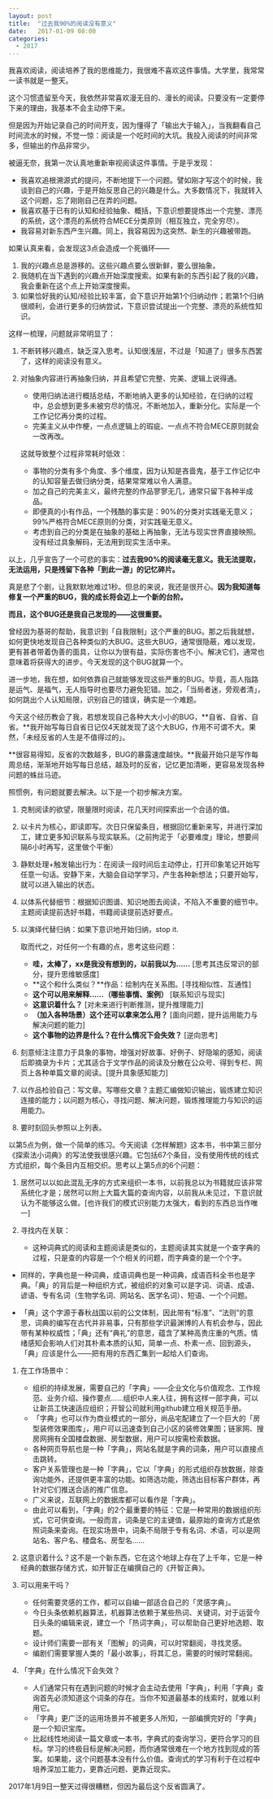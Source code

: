 ```yaml
---
layout: post
title:  "过去我90%的阅读没有意义"
date:   2017-01-09 08:00
categories: 
  - 2017
---
```


我喜欢阅读，阅读培养了我的思维能力，我很难不喜欢这件事情。大学里，我常常一读书就是一整天。

这个习惯遗留至今天，我依然非常喜欢漫无目的、漫长的阅读。只要没有一定要停下来的理由，我基本不会主动停下来。

但是因为开始记录自己的时间开支，因为懂得了「输出大于输入」，当我翻看自己时间流水的时候，不觉一惊：阅读是一个吃时间的大坑。我投入阅读的时间非常多，但输出的作品非常少。

被逼无奈，我第一次认真地重新审视阅读这件事情。于是乎发现：

- 我喜欢追根溯源式的提问，不断地提下一个问题。譬如刚才写这个的时候，我谈到自己的兴趣，于是开始反思自己的兴趣是什么。大多数情况下，我就转入这个问题，忘了刚刚自己在弄的问题。
- 我喜欢基于已有的认知和经验抽象、概括，下意识想要提炼出一个完整、漂亮的系统，这个漂亮的系统符合MECE分类原则（相互独立，完全穷尽）。
- 我容易对新东西产生兴趣。同上，我容易因为这突然、新生的兴趣被带跑。

如果认真来看，会发现这3点会造成一个死循环——

1. 我的兴趣点总是游移的。这些兴趣点要么很新鲜，要么很抽象。
2. 我随机在当下遇到的兴趣点开始深度搜索。如果有新的东西引起了我的兴趣，我会重新在这个点上开始深度搜索。
3. 如果恰好我的认知/经验比较丰富，会下意识开始第1个归纳动作；若第1个归纳很顺利，会进行更多的归纳尝试，下意识尝试提出一个完整、漂亮的系统性知识。

这样一梳理，问题就非常明显了：

1. 不断转移兴趣点，缺乏深入思考。认知很浅层，不过是「知道了」很多东西罢了，这样的阅读没有意义。

2. 对抽象内容进行再抽象归纳，并且希望它完整、完美、逻辑上说得通。

   - 使用归纳法进行概括总结，不断地纳入更多的认知经验，在归纳的过程中，总会想到更多未被穷尽的情况，不断地加入，重新分化。实际是一个工作记忆再分类的过程。
   - 完美主义从中作梗，一点点逻辑上的瑕疵、一点点不符合MECE原则就会一改再改。

   这就导致整个过程非常耗时低效：
   - 事物的分类有多个角度、多个维度，因为认知是吝啬鬼，基于工作记忆中的认知容量去做归纳分类，结果常常难以令人满意。
   - 加之自己的完美主义，最终完整的作品寥寥无几，通常只留下各种半成品。
   - 即便真的小有作品，一个残酷的事实是：90%的分类对实践毫无意义；99%严格符合MECE原则的分类，对实践毫无意义。
   - 考虑到自己的分类是在抽象的基础上再抽象，无法与现实世界直接映照。没有经过具象解码，无法用到现实生活中来。

以上，几乎宣告了一个可悲的事实：**过去我90%的阅读毫无意义。我无法提取，无法运用，只是残留下各种「到此一游」的记忆碎片。**

真是悲了个剧，让我默默地难过1秒。但总的来说，我还是很开心。**因为我知道每修复一个严重的BUG，我的成长将会迈上一个新的台阶。**

**而且，这个BUG还是我自己发现的——这很重要。**

曾经因为基哥的帮助，我意识到「自我限制」这个严重的BUG。那之后我就想，如何更快地发现自己各种类似的大BUG。这些大BUG，通常很隐蔽，难以发现，更有甚者带着伪善的面具，让你以为很有益，实际伤害也不小。解决它们，通常也意味着将获得大的进步。今天发现的这个BUG就算一个。

进一步地，我在想，如何依靠自己就能够发现这些严重的BUG。毕竟，高人指路是运气、是福气，无人指导时也要尽力避免犯错。加之，「当局者迷，旁观者清」，如何跳出个人认知局限，识别自己的错误，确实是一个难题。

今天这个经历教会了我，若想发现自己各种大大小小的BUG，**自省、自省、自省。**我开始写每日自省日记仅4天就发现了这个大BUG，作用不可谓不大。果然，「未经反省的人生是不值得过的」。

**很容易得知，反省的次数越多，BUG的暴露速度越快。**我最开始只是写作每周总结，渐渐地开始写每日总结，越及时的反省，记忆更加清晰，更容易发现各种问题的蛛丝马迹。

照惯例，有问题就要去解决。以下是一个初步解决方案。

1. 克制阅读的欲望，限量限时阅读，花几天时间探索出一个合适的值。

2. 以卡片为核心，即读即写。次日只保留条目，根据回忆重新来写，并进行深加工，建立更多知识联系与现实联系。（之前拘泥于「必要难度」理论，想要间隔6小时再写，这里做个平衡）

3. 静默处理+触发输出行为：在阅读一段时间后主动停止，打开印象笔记开始写任意一句话。安静下来，大脑会自动学学习，产生各种新想法；只要开始写，就可以进入输出的状态。

4. 以体系代替细节：根据知识图谱、知识地图去阅读，不陷入不重要的细节中。主题阅读提前选好书籍，书籍阅读提前选好要点。

5. 以演绎代替归纳：如果下意识地开始归纳，stop it. 

   取而代之，对任何一个有趣的点，思考这些问题：

   - **哇，太棒了，xx是我没有想到的，以前我以为……** [思考其违反常识的部分，提升思维敏感度] 
   - **这个和什么类似？**作品：绘制内在关系图。[寻找相似性、互通性] 
   - **这个可以用来解释……（哪些事情、案例）** [联系知识与现实] 
   - **这意识着什么？** [对未来进行判断推测，提升推理能力]
   - **（加入各种场景）这个还可以拿来怎么用？** [面向问题，提升运用能力与解决问题的能力]
   - **这个事物的边界是什么？在什么情况下会失效？** [逆向思考]

6. 刻意倾注注意力于具象的事物，增强对好故事、好例子、好隐喻的感知，阅读后即摘录为卡片；尤其适合于文学作品的阅读及分散在公众号、得到专栏、网页上各种单篇文章的阅读。[提升具象感知能力]

7. 以作品检验自己：写文章。写哪些文章？主题汇编做知识输出，锻炼建立知识连接的能力；以问题为核心，寻找问题、解决问题，锻炼推理能力与知识的运用能力。

8. 要时刻回头参照以上列表。

以第5点为例，做一个简单的练习。今天阅读《怎样解题》这本书，书中第三部分《探索法小词典》的写法使我很感兴趣。它包括67个条目，没有使用传统的线式方式组织，每个条目内互相交织。思考以上第5点的6个问题：

1. 居然可以以如此混乱无序的方式来组织一本书，以前我总以为书籍就应该非常系统化才是；居然可以附上大篇大篇的查询内容，以前我从未见过，下意识就认为不能够这么做。[也许我们的模式识别能力太强大，看到的东西总当作唯一]

2. 寻找内在关联：

   - 这种词典式的阅读和主题阅读是类似的，主题阅读其实就是一个查字典的过程，只是查的内容是一个个相关的问题，而字典查的是一个个字。


- 同样的，字典也是一种词典，成语词典也是一种词典，成语百科全书也是字典。「典」的背后是一种组织方式，被组织的对象可以是字词、词语、成语、谚语、专有名词（生物学名词、网站名、医学名词）、短语、一个个问题。


- 「典」这个字源于春秋战国以前的公文体制，因此带有“标准”、“法则”的意思，词典的编写在古代并非易事，只有那些学识最渊博的人有机会参与，因此带有某种权威性；「典」还有“典礼”的意思，蕴含了某种高贵庄重的气质。情绪感知会影响人们对其朴素本质的认知，简单一点、朴素一点、回到源头，「典」应该是什么——把有用的东西汇集到一起给人们查询。

1. 在工作场景中：

   - 组织的持续发展，需要自己的「字典」——企业文化与价值观念、工作规范、业务介绍、操作要点……组织中人来人往，拥有这样一部字典，可以让新员工快速适应组织；开智公司就利用github建立相关规范手册。
   - 「字典」也可以作为商业模式的一部分，尚品宅配建立了一个巨大的「房型装修效果图库」，用户可以迅速查到自己小区的装修效果图；链家网、搜房网拥有全国楼盘数据、房型数据，用户可以按需检索数据。
   - 各种网页导航也是一种「字典」，网站名就是字典的词条，用户可以直接点击跳转。
   - 客户关系管理也是一种「字典」，它以「字典」的形式组织存放数据，除查询功能外，还提供更丰富的功能。如筛选功能，筛选出目标客户群体，再针对它们推送合适的推广信息。
   - 广义来说，互联网上的数据库都可以看作是「字典」。
   - 由此可以看到，「字典」的2个最重要的特征：它是一种常用的数据组织形式，它可供查询。一般而言，词条是它的主键值，最原始的查询方式是依照词条来查询。在现实场景中，词条不局限于专有名词、术语，可以是网站名、客户名、楼盘名、房型名……

2. 这意识着什么？这不是一个新东西，它在这个地球上存在了上千年，它是一种经典的数据存储方式，如开智正在编撰自己的《开智正典》。

3. 可以用来干吗？

   - 任何需要灵感的工作，都可以自编一部适合自己的「灵感字典」。
   - 今日头条依赖机器算法，机器算法依赖于某些热词、关键词，对于运营今日头条的编辑来说，建立一个「热词字典」，可以帮助自己更好地选题、取题。
   - 设计师们需要一部有关「图解」的词典，可以时常翻阅，寻找灵感。
   - 编剧们需要掌握人类的「最小故事」，将其汇总，需要的时候时常翻阅。

4. 「字典」在什么情况下会失效？

   - 人们通常只有在遇到问题的时候才会主动去使用「字典」，利用「字典」查询首先必须知道这个词条的存在。当你不知道最基本的线索时，就难以利用它。
   - 「字典」更广泛的运用场景并不被更多人所知，一部编撰完好的「字典」是一个知识宝库。
   - 比起线性地阅读一篇文章或一本书，字典式的查询学习，更符合学习的目标。学习的终极目标是解决问题，而你通常很难在一个地方找到现成的答案。如果能，这个问题基本没有什么价值。查询式的学习有利于在过程中培养深加工能力，更靠近问题、更靠近现实。

2017年1月9日一整天过得很糟糕，但因为最后这个反省圆满了。
